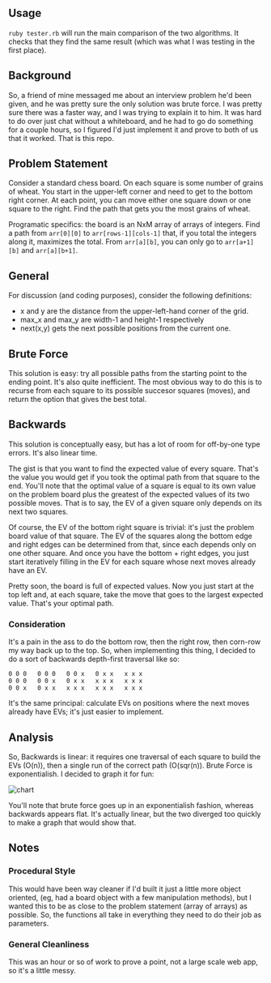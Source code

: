 ## Usage
`ruby tester.rb` will run the main comparison of the two algorithms.  It checks that they find the same result (which was what I was testing in the first place).

## Background
So, a friend of mine messaged me about an interview problem he'd been given, and he was pretty sure the only solution was brute force.  I was pretty sure there was a faster way, and I was trying to explain it to him.  It was hard to do over just chat without a whiteboard, and he had to go do something for a couple hours, so I figured I'd just implement it and prove to both of us that it worked.  That is this repo.

## Problem Statement
Consider a standard chess board.  On each square is some number of grains of wheat.  You start in the upper-left corner and need to get to the bottom right corner.  At each point, you can move either one square down or one square to the right.  Find the path that gets you the most grains of wheat.

Programatic specifics: the board is an NxM array of arrays of integers.  Find a path from `arr[0][0]` to `arr[rows-1][cols-1]` that, if you total the integers along it, maximizes the total.  From `arr[a][b]`, you can only go to `arr[a+1][b]` and `arr[a][b+1]`.

## General
For discussion (and coding purposes), consider the following definitions:
- x and y are the distance from the upper-left-hand corner of the grid.
- max_x and max_y are width-1 and height-1 respectively
- next(x,y) gets the next possible positions from the current one.

## Brute Force
This solution is easy: try all possible paths from the starting point to the ending point.  It's also quite inefficient.  The most obvious way to do this is to recurse from each square to its possible succesor squares (moves), and return the option that gives the best total.

## Backwards
This solution is conceptually easy, but has a lot of room for off-by-one type errors.  It's also linear time.

The gist is that you want to find the expected value of every square.  That's the value you would get if you took the optimal path from that square to the end.  You'll note that the optimal value of a square is equal to its own value on the problem board plus the greatest of the expected values of its two possible moves.  That is to say, the EV of a given square only depends on its next two squares.

Of course, the EV of the bottom right square is trivial: it's just the problem board value of that square.  The EV of the squares along the bottom edge and right edges can be determined from that, since each depends only on one other square.  And once you have the bottom + right edges, you just start iteratively filling in the EV for each square whose next moves already have an EV.

Pretty soon, the board is full of expected values.  Now you just start at the top left and, at each square, take the move that goes to the largest expected value.  That's your optimal path.

### Consideration
It's a pain in the ass to do the bottom row, then the right row, then corn-row my way back up to the top.  So, when implementing this thing, I decided to do a sort of backwards depth-first traversal like so:

```
0 0 0   0 0 0   0 0 x   0 x x   x x x
0 0 0   0 0 x   0 x x   x x x   x x x
0 0 x   0 x x   x x x   x x x   x x x
```

It's the same principal: calculate EVs on positions where the next moves already have EVs; it's just easier to implement.

## Analysis
So, Backwards is linear: it requires one traversal of each square to build the EVs (O(n)), then a single run of the correct path (O(sqr(n)).  Brute Force is exponentialish.  I decided to graph it for fun:

![chart](http://i.imgur.com/636cwsP.png)

You'll note that brute force goes up in an exponentialish fashion, whereas backwards appears flat.  It's actually linear, but the two diverged too quickly to make a graph that would show that.

## Notes
### Procedural Style
This would have been way cleaner if I'd built it just a little more object oriented, (eg, had a board object with a few manipulation methods), but I wanted this to be as close to the problem statement (array of arrays) as possible.  So, the functions all take in everything they need to do their job as parameters.

### General Cleanliness
This was an hour or so of work to prove a point, not a large scale web app, so it's a little messy.

